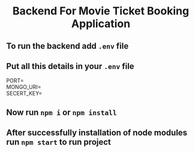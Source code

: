 # <p align="center"> Backend For Movie Ticket Booking Application </p>

## To run the backend add `.env` file 
## Put all this details in your `.env` file
PORT= <br/>
MONGO_URI= <br/>
SECERT_KEY=<br/>

## Now run `npm i` or `npm install`

## After successfully installation of node modules run `npm start` to run project
